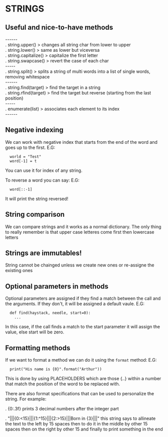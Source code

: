 # STRINGS
## Useful and nice-to-have methods
------<br>
. string.upper()  >  changes all string char from lower to upper<br>
. string.lower()  >  same as lower but viceversa<br>
. string.capitalize()  >  capitalize the first letter<br>
. string.swapcase()  >  revert the case of each char<br>
-----<br>
. string.split()  >  splits a string of multi words into a list of single words, removing whitespace<br>
------<br>
. string.find(target) > find the target in a string<br>
. string.rfind(target) > find the target but reverse (starting from the last position)<br>
-----<br>
. enumerate(list)  > associates each element to its index<br>
------<br>


## Negative indexing
We can work with negative index that starts from the end of the word and goes up to the first.
E.G:
```
  world = "Test"
  word[-1] = t
```
You can use it for index of any string.

To reverse a word you can say:
E.G:
```
  word[::-1]
```
It will print the string reversed!


## String comparison
We can compare strings and it works as a normal dictionary.
The only thing to really remember is that upper case letteres come first then lowercase letters

## Strings are immutables!
String cannot be chainged unless we create new ones or re-assigne the existing ones

## Optional parameters in methods
Optional parameters are assigned if they find a match between the call and the arguments.
If they don't, it will be assigned a default vaule.
E.G:
```
  def find(haystack, needle, start=0):
    ...
```
In this case, if the call finds a match to the start parameter it will
assign the value, else start will be zero.


## Formatting methods
If we want to format a method we can do it using the ```format``` method:
E.G:
```
  print("His name is {0}".format("Arthur"))
```
This is done by using PLACEHOLDERS which are those {..} within a number
that match the position of the word to be replaced with.

There are also format specifications that can be used to personalize the
string. For example:

  .  {0:.3f} prints 3 decimal numbers after the integer part

  .  "|||{0:<15}|||{1:^15}|||{2:>15}|||Born in {3}|||" this string says
      to allineate the text to the left by 15 spaces
      then to do it in the middle by other 15 spaces
      then on the right by other 15 and finally to print something in the
      end
